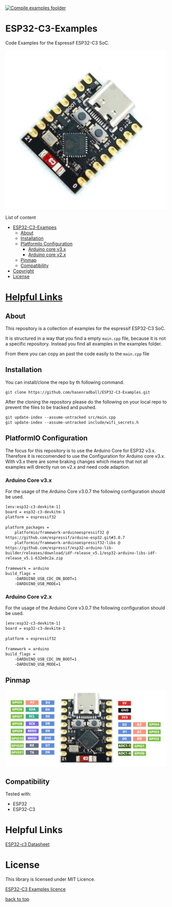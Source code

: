 [![Compile examples foolder](https://github.com/hasenradball/ESP32-C3-Examples/actions/workflows/compile_examples.yml/badge.svg)](https://github.com/hasenradball/ESP32-C3-Examples/actions/workflows/compile_examples.yml)

# ESP32-C3-Examples
Code Examples for the Espressif ESP32-C3 SoC.

![esp32-c3](./docs/ESP32-C3.jpg)

List of content<br>
* [ESP32-C3-Exampes](#esp32-c3-examples)
   * [About](#about)<br>
   * [Installation](#installation)<br>
   * [PlatformIo Configuration](#platformio-configuration)<br>
      * [Arduino core v3.x](#arduino-core-v3x)
      * [Arduino core v2.x](#arduino-core-v2x)
   * [Pinmap](#pinmap)<br>
   * [Compatibility](#compatibility)<br>
* [Copyright](#copyright)<br>
* [License](#license)<br>
# [Helpful Links](#helpful-links)<br>


## About
This repository is a collection of examples for the espressif ESP32-C3 SoC.

It is structured in a way that you find a empty `main.cpp` file, because it is not a specific repository. Instead you find all examples in the examples folder.

From there you can copy an past the code easily to the `main.cpp` file

## Installation
You can install/clone the repo by th following command.

```
git clone https://github.com/hasenradball/ESP32-C3-Examples.git
```
After the cloning the repository please do the following on your local repo to prevent the files to be tracked and pushed.

```
git update-index --assume-untracked src/main.cpp
git update-index --assume-untracked include/wifi_secrets.h
```

## PlatformIO Configuration
The focus for this repository is to use the Arduino Core for ESP32 v3.x. Therefore it is reccomended to use the Configuration for Arduino core v3.x.
With v3.x there are some braking changes which means that not all examples will directly run on v2.x and need code adaption.

### Arduino Core v3.x
For the usage of the Arduino Core v3.0.7 the following configuration should be used.

```
[env:esp32-c3-devkitm-1]
board = esp32-c3-devkitm-1
platform = espressif32

platform_packages =
    platformio/framework-arduinoespressif32 @ https://github.com/espressif/arduino-esp32.git#3.0.7
    platformio/framework-arduinoespressif32-libs @ https://github.com/espressif/esp32-arduino-lib-builder/releases/download/idf-release_v5.1/esp32-arduino-libs-idf-release_v5.1-632e0c2a.zip

framework = arduino
build_flags = 
    -DARDUINO_USB_CDC_ON_BOOT=1
    -DARDUINO_USB_MODE=1
```
### Arduino Core v2.x
For the usage of the Arduino Core v3.0.7 the following configuration should be used.

```
[env:esp32-c3-devkitm-1]
board = esp32-c3-devkitm-1

platform = espressif32

framework = arduino
build_flags = 
    -DARDUINO_USB_CDC_ON_BOOT=1
    -DARDUINO_USB_MODE=1
```

## Pinmap
![esp32-ce-pinmap](./docs/ESP32-C3_sm_pinmap.jpeg)

## Compatibility
Tested with:
* ESP32
* ESP32-C3

# Helpful Links
[ESP32-c3 Datasheet](https://www.google.com/url?sa=t&source=web&rct=j&opi=89978449&url=https://www.espressif.com/sites/default/files/documentation/esp32-c3_datasheet_en.pdf&ved=2ahUKEwiG2ZaWs_SJAxXsBtsEHRFMEfEQFnoECAkQAQ&usg=AOvVaw1dZ6MY4KZrOkUy9TYhe5BK)

[//]: # (# Copyright)

# License
This library is licensed under MIT Licence.

[ESP32-C3 Examples licence](https://github.com/hasenradball/ESP32-C3-Examples/blob/main/LICENSE)

[back to top](#esp32-c3-examples)
